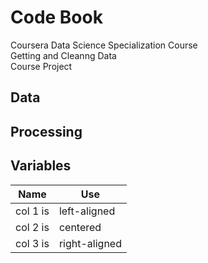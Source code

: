 # Code Book
Coursera Data Science Specialization Course  
Getting and Cleanng Data  
Course Project  

## Data

## Processing

### 

## Variables

| Name     | Use           | 
|----------|---------------|
| col 1 is |  left-aligned |
| col 2 is |    centered   |
| col 3 is | right-aligned |